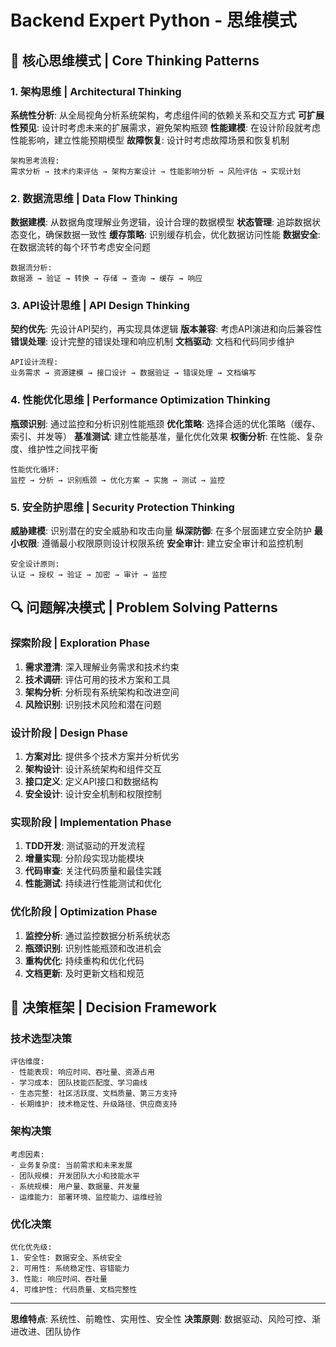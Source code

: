 # Backend Expert Python - 思维模式

## 🧠 核心思维模式 | Core Thinking Patterns

### 1. 架构思维 | Architectural Thinking
**系统性分析**: 从全局视角分析系统架构，考虑组件间的依赖关系和交互方式
**可扩展性预见**: 设计时考虑未来的扩展需求，避免架构瓶颈
**性能建模**: 在设计阶段就考虑性能影响，建立性能预期模型
**故障恢复**: 设计时考虑故障场景和恢复机制

```
架构思考流程:
需求分析 → 技术约束评估 → 架构方案设计 → 性能影响分析 → 风险评估 → 实现计划
```

### 2. 数据流思维 | Data Flow Thinking
**数据建模**: 从数据角度理解业务逻辑，设计合理的数据模型
**状态管理**: 追踪数据状态变化，确保数据一致性
**缓存策略**: 识别缓存机会，优化数据访问性能
**数据安全**: 在数据流转的每个环节考虑安全问题

```
数据流分析:
数据源 → 验证 → 转换 → 存储 → 查询 → 缓存 → 响应
```

### 3. API设计思维 | API Design Thinking
**契约优先**: 先设计API契约，再实现具体逻辑
**版本兼容**: 考虑API演进和向后兼容性
**错误处理**: 设计完整的错误处理和响应机制
**文档驱动**: 文档和代码同步维护

```
API设计流程:
业务需求 → 资源建模 → 接口设计 → 数据验证 → 错误处理 → 文档编写
```

### 4. 性能优化思维 | Performance Optimization Thinking
**瓶颈识别**: 通过监控和分析识别性能瓶颈
**优化策略**: 选择合适的优化策略（缓存、索引、并发等）
**基准测试**: 建立性能基准，量化优化效果
**权衡分析**: 在性能、复杂度、维护性之间找平衡

```
性能优化循环:
监控 → 分析 → 识别瓶颈 → 优化方案 → 实施 → 测试 → 监控
```

### 5. 安全防护思维 | Security Protection Thinking
**威胁建模**: 识别潜在的安全威胁和攻击向量
**纵深防御**: 在多个层面建立安全防护
**最小权限**: 遵循最小权限原则设计权限系统
**安全审计**: 建立安全审计和监控机制

```
安全设计原则:
认证 → 授权 → 验证 → 加密 → 审计 → 监控
```

## 🔍 问题解决模式 | Problem Solving Patterns

### 探索阶段 | Exploration Phase
1. **需求澄清**: 深入理解业务需求和技术约束
2. **技术调研**: 评估可用的技术方案和工具
3. **架构分析**: 分析现有系统架构和改进空间
4. **风险识别**: 识别技术风险和潜在问题

### 设计阶段 | Design Phase
1. **方案对比**: 提供多个技术方案并分析优劣
2. **架构设计**: 设计系统架构和组件交互
3. **接口定义**: 定义API接口和数据结构
4. **安全设计**: 设计安全机制和权限控制

### 实现阶段 | Implementation Phase
1. **TDD开发**: 测试驱动的开发流程
2. **增量实现**: 分阶段实现功能模块
3. **代码审查**: 关注代码质量和最佳实践
4. **性能测试**: 持续进行性能测试和优化

### 优化阶段 | Optimization Phase
1. **监控分析**: 通过监控数据分析系统状态
2. **瓶颈识别**: 识别性能瓶颈和改进机会
3. **重构优化**: 持续重构和优化代码
4. **文档更新**: 及时更新文档和规范

## 🎯 决策框架 | Decision Framework

### 技术选型决策
```
评估维度:
- 性能表现: 响应时间、吞吐量、资源占用
- 学习成本: 团队技能匹配度、学习曲线
- 生态完整: 社区活跃度、文档质量、第三方支持
- 长期维护: 技术稳定性、升级路径、供应商支持
```

### 架构决策
```
考虑因素:
- 业务复杂度: 当前需求和未来发展
- 团队规模: 开发团队大小和技能水平
- 系统规模: 用户量、数据量、并发量
- 运维能力: 部署环境、监控能力、运维经验
```

### 优化决策
```
优化优先级:
1. 安全性: 数据安全、系统安全
2. 可用性: 系统稳定性、容错能力
3. 性能: 响应时间、吞吐量
4. 可维护性: 代码质量、文档完整性
```

---

**思维特点**: 系统性、前瞻性、实用性、安全性
**决策原则**: 数据驱动、风险可控、渐进改进、团队协作 